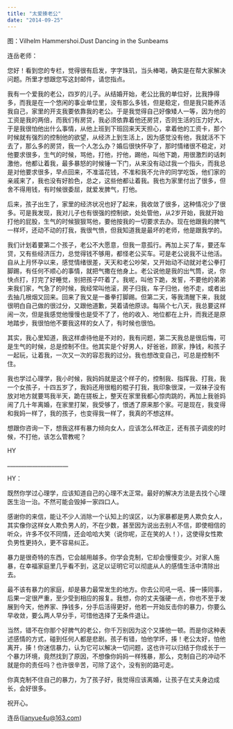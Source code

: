 ```yaml
---
title: "太爱揍老公"
date: "2014-09-25"
---
```


图：Vilhelm Hammershoi.Dust Dancing in the Sunbeams

连岳老师：

您好！看到您的专栏，觉得很有启发，字字珠玑，当头棒喝，确实是在帮大家解决问题。所里才想跟您写这封邮件，请您指点。

我有一个爱我的老公，四岁的儿子。从结婚开始，老公比我的单位好，比我挣得多，而我是在一个悠闲的事业单位里，没有那么多钱，但是稳定，但是我只能养活我自己，家里的开支我要依靠我的老公。于是我觉得自己好像矮人一等，因为他的工资是我的两倍，而我们有房贷，我必须依靠着他还房贷，否则生活的压力好大，于是我很怕他出什么事情，从他上班到下班回来天天担心，拿着他的工资卡，那个时候就有强烈的控制他的欲望，从经济上到生活上，因为感觉没有他，我就活不下去了，那么多的房贷，我一个人怎么办？婚后很快怀孕了，那时情绪很不稳定，对他要求很多，生气的时候，骂他，打他，拧他，踢他，叫他下跪，用很激烈的话刺激他，他都让着我，最多暴怒的时候锤一下门，从来没有动过我一个指头，而我总是对他要求很多，早点回来，不准滥花钱，不准和我不允许的同学吃饭，他们家的亲戚来了，我也没有好脸色，总之，这些他都让着我。我也为家里付出了很多，但舍不得用钱，有时候很委屈，就爱发脾气，打他。

后来，孩子出生了，家里的经济状况也好了起来，我收敛了很多，这种情况少了很多。可是我发现，我对儿子也有很强的控制欲，处处管他，从2岁开始，我就开始打他的屁股，生气的时候狠狠骂他，要他按我的一切要求去办。现在他跟我的脾气一样坏，还动不动的打我，我很气愤，但我知道我是最坏的老师，他是跟我学的。

我们计划着要第二个孩子，老公不大愿意，但我一意孤行。再加上买了车，要还车贷，又有些经济压力，总觉得钱不够用，都怪老公买车。可是老公说我不让他活。自从上月怀孕以来，感觉情绪很差，天天和老公吵架，又开始动不动就对老公拳打脚踢，有任何不顺心的事情，就把气撒在他身上。老公说他是我的出气筒，说，你快点打，打完了好睡觉，别把孩子吓着了。我呢，叫他下跪，发誓，不要他的弟弟来我们家，气急了的时候，我经常叫他滚，房子归我，车子归他，他不走，或者出去抽几根烟又回来。回来了我又是一番拳打脚踢。但第二天，等我清醒下来，我就很明白自己做的很过分，又跟他道歉，哭着请他原谅。每隔个七八天，我总要这样闹一次，但是我感觉他慢慢也是受不了了，他的收入、地位都在上升，而我还是原地踏步，我很怕他不要我这样的女人了，有时候也很怕。

其实，我心里知道，我这样虐待他是不对的，我有问题，第二天我总是很后悔，可是生气的时候，总是控制不住。他其实是个好男人，好爸爸，顾家，挣钱，和孩子一起玩，让着我，一次又一次的容忍我的过分。我也想改变自己，可总是控制不住。

我也学过心理学，我小时候，我妈妈就是这个样子的，控制我、指挥我、打我，我一个女孩子，十四五岁了，我妈还用很粗的棍子打我，我印象很深，一双袜子没有放对地方就要骂我半天，跪在搓板上，整天在家里我都心惊肉跳的，再加上我爸妈闹了几十年离婚，在家里打架，我受够了，恨透了原来那个家。可是现在，我变得和我妈一样了，我的孩子，也变得我一样了，我真的不想这样。

想跟你咨询一下，想我这样有暴力倾向女人，应该怎么样改正，还有孩子调皮的时候，不打他，该怎么管教呢？

HY

\_\_\_\_\_\_\_\_\_\_\_\_\_\_\_\_\_\_\_\_\_\_

HY：

既然你学过心理学，应该知道自己的心理不太正常。最好的解决方法是去找个心理医生治一治。不然可能会毁掉一家四口人。

感谢你的来信，能让不少人消除一个认知上的误区，以为家暴都是男人欺负女人，其实像你这样女人欺负男人的，不在少数，甚至因为说出去别人不信，即使相信的听众，许多不仅不同情，还会哈哈大笑（说你呢，正在笑的人！），这使得女性欺负男性更持久，更不容易纠正。

暴力是很奇特的东西，它会越用越多。你学会克制，它却会慢慢变少。对家人施暴，在幸福家庭里几乎看不到，这足以证明它可以彻底从人的感情生活中清除出去。

最不该有暴力的家庭，却是暴力最常发生的地方。你去公司吼一吼、揍一揍同事，后果一定很严重，至少受到相应的报复。我想，你的丈夫强硬一点，你也不至于发展到今天，他养家、挣钱多，分手后活得更好，他若一开始反击你的暴力，你要么早收敛，要么两人早分手，可惜他选择了无条件退让。

当然，错不在你那个好脾气的老公，你千万别因为这个又揍他一顿。而是你这种表述感情的方式，碰到任何人都是悲剧。孩子有错，怕他学坏，揍！老公太好，怕他离开，揍！你迷信暴力，认为它可以解决一切问题，这也许可以归结于你成长于一个暴力环境，竟然找到了原因，不想像你妈妈一样残暴，那么，克制自己的冲动不就是你的责任吗？也许很辛苦，可除了这个，没有别的路可走。

你真克制不住自己的暴力，为了孩子好，我觉得应该离婚，让孩子在丈夫身边成长，会好很多。

祝开心。

连岳(lianyue4u@163.com)
